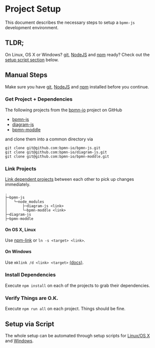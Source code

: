 # Project Setup

This document describes the necessary steps to setup a `bpmn-js` development environment.


## TLDR;

On Linux, OS X or Windows? [git](http://git-scm.com/), [NodeJS](nodejs.org) and [npm](https://www.npmjs.org/doc/cli/npm.html) ready? Check out the [setup script section](https://github.com/bpmn-io/bpmn-js/blob/master/docs/project/SETUP.md#setup-via-script) below.


## Manual Steps

Make sure you have [git](http://git-scm.com/), [NodeJS](nodejs.org) and [npm](https://www.npmjs.org/doc/cli/npm.html)  installed before you continue.


### Get Project + Dependencies

The following projects from the [bpmn-io](https://github.com/bpmn-io) project on GitHub

* [bpmn-js](https://github.com/bpmn-io/bpmn-js)
* [diagram-js](https://github.com/bpmn-io/diagram-js)
* [bpmn-moddle](https://github.com/bpmn-io/bpmn-moddle)

and clone them into a common directory via

```
git clone git@github.com:bpmn-io/bpmn-js.git
git clone git@github.com:bpmn-io/diagram-js.git
git clone git@github.com:bpmn-io/bpmn-moddle.git
```

### Link Projects

[Link dependent projects](https://docs.npmjs.com/cli/link) between each other to pick up changes immediately.

```
.
├─bpmn-js
│   └─node_modules
│       ├─diagram-js <link>
│       └─bpmn-moddle <link>
├─diagram-js
├─bpmn-moddle
```

#### On OS X, Linux

Use [npm-link](https://docs.npmjs.com/cli/link) or `ln -s <target> <link>`.

#### On Windows

Use `mklink /d <link> <target>` [(docs)](http://technet.microsoft.com/en-us/library/cc753194.aspx).

### Install Dependencies

Execute `npm install` on each of the projects to grab their dependencies.


### Verify Things are O.K.

Execute `npm run all` on each project. Things should be fine.


## Setup via Script

The whole setup can be automated through setup scripts for [Linux/OS X](https://github.com/bpmn-io/bpmn-js/blob/master/docs/project/setup.sh) and [Windows](https://github.com/bpmn-io/bpmn-js/blob/master/docs/project/setup.bat).
